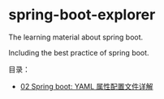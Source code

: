 # spring-boot-explorer
The learning material about spring boot.

Including the best practice of spring boot.

目录：

- [02 Spring boot: YAML 属性配置文件详解](002-yaml-guide-line.md)